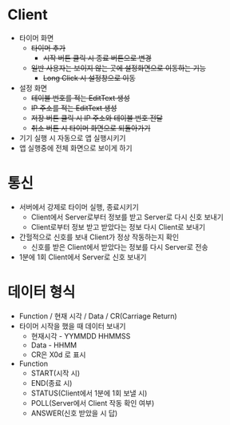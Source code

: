 # Client
- 타이머 화면
  - ~~타이머 추가~~
    - ~~시작 버튼 클릭 시 종료 버튼으로 변경~~
  - ~~일반 사용자는 보이지 않는 곳에 설정화면으로 이동하는 기능~~
    - ~~Long Click 시 설정창으로 이동~~
- 설정 화면
  - ~~테이블 번호를 적는 EditText 생성~~
  - ~~IP 주소를 적는 EditText 생성~~
  - ~~저장 버튼 클릭 시 IP 주소와 테이블 번호 전달~~
  - ~~취소 버튼 시 타이머 화면으로 되돌아가기~~
- 기기 실행 시 자동으로 앱 실행시키기
- 앱 실행중에 전체 화면으로 보이게 하기

# 통신
- 서버에서 강제로 타이머 실행, 종료시키기
  - Client에서 Server로부터 정보를 받고 Server로 다시 신호 보내기
  - Client로부터 정보 받고 받았다는 정보 다시 Client로 보내기
- 간헐적으로 신호를 보내 Client가 정상 작동하는지 확인
  - 신호를 받은 Client에서 받았다는 정보를 다시 Server로 전송
- 1분에 1회 Client에서 Server로 신호 보내기

# 데이터 형식
- Function / 현재 시각 / Data / CR(Carriage Return)
- 타이머 시작을 했을 때 데이터 보내기
  - 현재시각 - YYMMDD HHMMSS
  - Data - HHMM
  - CR은 X0d 로 표시
- Function
  - START(시작 시)
  - END(종료 시)
  - STATUS(Client에서 1분에 1회 보낼 시)
  - POLL(Server에서 Client 작동 확인 여부)
  - ANSWER(신호 받았을 시 답)
